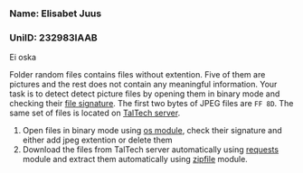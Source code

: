 ### Name: Elisabet Juus
### UniID: 232983IAAB

Ei oska

Folder random files contains files without extention. Five of them are pictures and the rest does not contain any meaningful information.
Your task is to detect detect picture files by opening them in binary mode and checking their [file signature](https://en.wikipedia.org/wiki/List_of_file_signatures). The first two bytes of JPEG files are ```FF 8D```.
The same set of files is located on [TalTech server](https://upload.itcollege.ee/~aleksei/random_files_without_extension.zip).

1. Open files in binary mode using [os module](https://docs.python.org/3/library/os.html), check their signature and either add jpeg extention or delete them
2. Download the files from TalTech server automatically using [requests](https://docs.python-requests.org/en/latest/index.html) module and extract them automatically using [zipfile](https://docs.python.org/3/library/zipfile.html) module.
